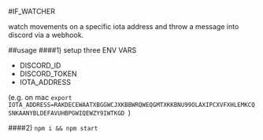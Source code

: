 #IF_WATCHER

watch movements on a specific iota address and throw a message into discord via a webhook.

##usage
####1)
setup three ENV VARS

* DISCORD_ID
* DISCORD_TOKEN
* IOTA_ADDRESS

(e.g. on mac `export IOTA_ADDRESS=RAKDECEWAATXBGGWCJXKBBWRQWEQGMTXKKBNU99OLAXIPCXVFXHLEMKCQSNKAANYBLDEFAVUHBPGWIQEWZY9IWTKGD
`)

####2)
`npm i && npm start`


